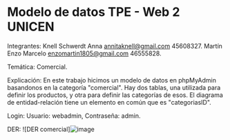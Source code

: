 # Modelo de datos TPE - Web 2 UNICEN

Integrantes:
Knell Schwerdt Anna annitaknell@gmail.com 45608327.
Martín Enzo Marcelo enzomartin1805@gmail.com 46555828.

Temática:
Comercial.

Explicación:
En este trabajo hicimos un modelo de datos en phpMyAdmin basandonos en la categoría "comercial".
Hay dos tablas, una utilizada para definir los productos, y otra para definir las categorías de esos.
El diagrama de entidad-relación tiene un elemento en común que es "categoriasID".

Login:
Usuario: webadmin, Contraseña: admin.

DER:
![DER comercial]![image](https://github.com/anniknell/tpeweb2/assets/144175329/7df669fe-dee7-4e91-8910-9063e9df79b8)

